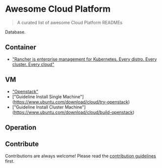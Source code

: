
# Awesome Cloud Platform 
> A curated list of awesome Cloud Platform  READMEs

Database.



## Container

- ["Rancher is enterprise management for Kubernetes. Every distro. Every cluster. Every cloud"](https://rancher.com/) 

## VM

- ["Openstack"](https://docs.openstack.org/mitaka/install-guide-ubuntu/)
- ["Guideline Install Single Machine"] (https://www.ubuntu.com/download/cloud/try-openstack)
- ["Guideline Install Cluster Machine"] (https://www.ubuntu.com/download/cloud/build-openstack)
## Operation



## Contribute

Contributions are always welcome!
Please read the [contribution guidelines](contributing.md) first.

